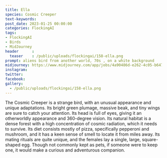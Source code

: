 ```yaml
---
title: Ella
species: Cosmic Creeper
text-keywords: 
post_date: 2023-01-25 00:00:00
categories: FlockingAI
tags:
- FlockingAI
- Birds
- MidJourney 
header      :
  teaser    : /public/uploads/flockingai/158-ella.png
prompt: aliens bird from another world, 70s , on a white background
midjourney: https://www.midjourney.com/app/jobs/4a90486d-e262-4c05-b647-220939dc3ed0
instagram: 
twitter: 
facebook: 
gallery: 
  - /public/uploads/flockingai/158-ella.png
---
```


The Cosmic Creeper is a strange bird, with an unusual appearance and unique adaptations. Its bright green plumage, massive beak, and tiny wings are sure to catch your attention. Its head is full of eyes, giving it an otherworldly appearance and 360-degree vision. Its natural habitat is a dense forest with a high concentration of cosmic radiation, which it needs to survive. Its diet consists mostly of pizza, specifically pepperoni and mushroom, and it has a keen sense of smell to locate it from miles away. Its mating rituals are quite unique, and the females lay a single, large, square-shaped egg. Though not commonly kept as pets, if someone were to keep one, it would make a curious and adventurous companion.